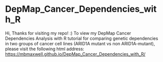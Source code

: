 # DepMap_Cancer_Dependencies_with_R
Hi, Thanks for visiting my repo! :) To view my DepMap Cancer Dependencies Analysis with R tutorial for comparing genetic dependencies in two groups of cancer cell lines (ARID1A mutant vs non ARID1A-mutant), please visit the following html address: https://mbmaxwell.github.io/DepMap_Cancer_Dependencies_with_R/
